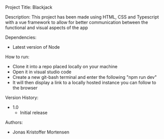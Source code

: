 Project Title: 
  Blackjack

Description:
  This project has been made using HTML, CSS and Typescript
  with a vue framework to allow for better communication 
  between the functional and visual aspects of the app

Dependencies:
  - Latest version of Node

How to run:
  - Clone it into a repo placed locally on your machine
  - Open it in visual studio code
  - Create a new git-bash terminal and enter the following "npm run dev"
  - It will then display a link to a locally hosted instance you can follow to the browser

Version History:
  - 1.0
    - Initial release

Authors:
  - Jonas Kristoffer Mortensen
